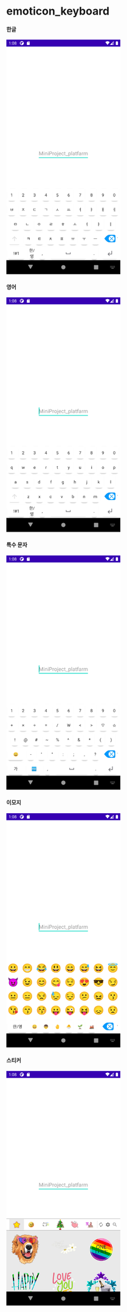 # emoticon_keyboard

#### 한글
<img src="https://github.com/geunseok95/emoticon_keyboard/blob/main/photo/Korean.png?raw=true" width="300">

#### 영어
<img src="https://github.com/geunseok95/emoticon_keyboard/blob/main/photo/English.png?raw=true" width="300">

#### 특수 문자
<img src="https://github.com/geunseok95/emoticon_keyboard/blob/main/photo/sign.png?raw=true" width="300">

#### 이모지
<img src="https://github.com/geunseok95/emoticon_keyboard/blob/main/photo/Emoji.png?raw=true" width="300">

#### 스티커
<img src="https://github.com/geunseok95/emoticon_keyboard/blob/main/photo/Stickers.png?raw=true" width="300">
